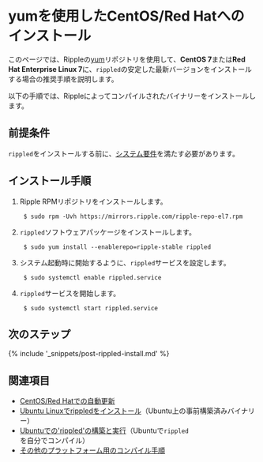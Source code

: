 # yumを使用したCentOS/Red Hatへのインストール

このページでは、Rippleの[yum](https://en.wikipedia.org/wiki/Yellowdog_Updater,_Modified)リポジトリを使用して、**CentOS 7**または**Red Hat Enterprise Linux 7**に、`rippled`の安定した最新バージョンをインストールする場合の推奨手順を説明します。

以下の手順では、Rippleによってコンパイルされたバイナリーをインストールします。


## 前提条件

`rippled`をインストールする前に、[システム要件](system-requirements.html)を満たす必要があります。


## インストール手順

1. Ripple RPMリポジトリをインストールします。

        $ sudo rpm -Uvh https://mirrors.ripple.com/ripple-repo-el7.rpm

2. `rippled`ソフトウェアパッケージをインストールします。

        $ sudo yum install --enablerepo=ripple-stable rippled

3. システム起動時に開始するように、`rippled`サービスを設定します。

        $ sudo systemctl enable rippled.service

4. `rippled`サービスを開始します。

        $ sudo systemctl start rippled.service


## 次のステップ

{% include '_snippets/post-rippled-install.md' %}<!--_ -->

## 関連項目

- [CentOS/Red Hatでの自動更新](update-rippled-automatically-on-centos-rhel.html)
- [Ubuntu Linuxでrippledをインストール](install-rippled-on-ubuntu-with-alien.html)（Ubuntu上の事前構築済みバイナリー）
- [Ubuntuでの'rippled'の構築と実行](build-run-rippled-ubuntu.html)（Ubuntuで`rippled`を自分でコンパイル）
- [その他のプラットフォーム用のコンパイル手順](https://github.com/ripple/rippled/tree/develop/Builds)
